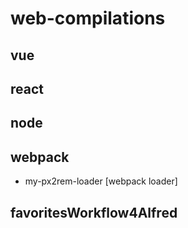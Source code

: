 # web-compilations

## vue

## react

## node

## webpack
- my-px2rem-loader [webpack loader]

## favoritesWorkflow4Alfred